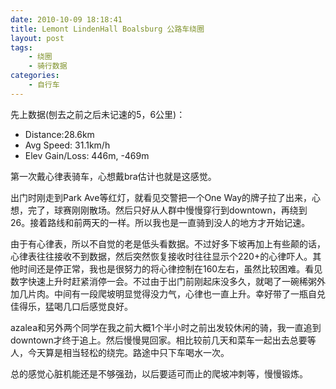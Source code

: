 ```yaml
---
date: 2010-10-09 18:18:41
title: Lemont LindenHall Boalsburg 公路车绕圈
layout: post
tags:
    - 绕圈
    - 骑行数据
categories:
    - 自行车
---
```

先上数据(刨去之前之后未记速的5，6公里)：

* Distance:28.6km
* Avg Speed: 31.1km/h
* Elev Gain/Loss: 446m, -469m

第一次戴心律表骑车，心想戴bra估计也就是这感觉。

出门时刚走到Park Ave等红灯，就看见交警把一个One Way的牌子拉了出来，心想，完了，球赛刚刚散场。然后只好从人群中慢慢穿行到downtown，再绕到26。接着路线和前两天的一样。所以我也是一直骑到没人的地方才开始记速。

由于有心律表，所以不自觉的老是低头看数据。不过好多下坡再加上有些颠的话，心律表往往接收不到数据，然后突然恢复接收时往往显示个220+的心律吓人。其他时间还是停正常，我也是很努力的将心律控制在160左右，虽然比较困难。看见数字快速上升时赶紧消停一会。不过由于出门前刚起床没多久，就喝了一碗稀粥外加几片肉。中间有一段爬坡明显觉得没力气，心律也一直上升。幸好带了一瓶自兑佳得乐，猛喝几口后感觉良好。

azalea和另外两个同学在我之前大概1个半小时之前出发较休闲的骑，我一直追到downtown才终于追上。然后慢慢晃回家。相比较前几天和菜车一起出去总要等人，今天算是相当轻松的绕完。路途中只下车喝水一次。

总的感觉心脏机能还是不够强劲，以后要适可而止的爬坡冲刺等，慢慢锻炼。
